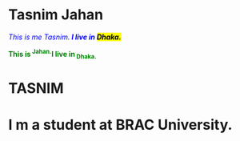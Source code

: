 <!Doctype html>
<html>
<body>
<h1> Tasnim Jahan</h1>
<p style="color: blue"><i> This is me Tasnim.</i><strong><em> I live in <mark>Dhaka.</mark></em><strong></p>
<p style="color: green"> This is<sup> Jahan.</sup><b>I live in<sub> Dhaka.</sub></b></P>
</body>
</html>
<Doctype! html>
<html>
<body>
<h1 title=" This is heading"> TASNIM<h1/>
<p title=" This is paragraph">
I m a student at BRAC University.
</p>
</body>
</html>

